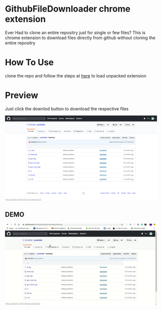 ﻿# GithubFileDownloader chrome extension
Ever Had to clone an entire repositry just for single or few files?
This is chrome extension to download files directly from github without cloning the entire repositry
# How To Use

clone the repo and follow the steps at [here](https://developer.chrome.com/extensions/getstarted) to load unpacked extension

# Preview

Just click the downlod button to download the respective files

![enter image description here](https://raw.githubusercontent.com/Prabhav-R/githubFileDownloaderExtension/master/demo/preview.png)

## DEMO

![enter image description here](https://raw.githubusercontent.com/Prabhav-R/githubFileDownloaderExtension/master/demo/demo.gif)


